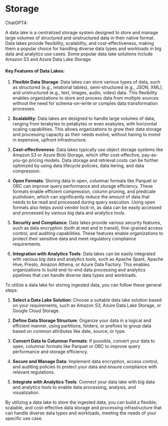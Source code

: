 # Storage

ChatGPT4:

A data lake is a centralized storage system designed to store and manage large volumes of structured and unstructured data in their native format. Data lakes provide flexibility, scalability, and cost-effectiveness, making them a popular choice for handling diverse data types and workloads in big data and analytics use cases. Some popular data lake solutions include Amazon S3 and Azure Data Lake Storage.

#### Key Features of Data Lakes:

1. **Flexible Data Storage**: Data lakes can store various types of data, such as structured (e.g., relational tables), semi-structured (e.g., JSON, XML), and unstructured (e.g., text, images, audio, video) data. This flexibility enables organizations to store and process data from multiple sources without the need for schema-on-write or complex data transformation processes.

2. **Scalability**: Data lakes are designed to handle large volumes of data, ranging from terabytes to petabytes or even exabytes, with horizontal scaling capabilities. This allows organizations to grow their data storage and processing capacity as their needs evolve, without having to invest in expensive, upfront infrastructure.

3. **Cost-effectiveness**: Data lakes typically use object storage systems like Amazon S3 or Azure Blob Storage, which offer cost-effective, pay-as-you-go pricing models. Data storage and retrieval costs can be further optimized by using data lifecycle policies, data tiering, and data compression.

4. **Open Formats**: Storing data in open, columnar formats like Parquet or ORC can improve query performance and storage efficiency. These formats enable efficient compression, column pruning, and predicate pushdown, which can significantly reduce the amount of data that needs to be read and processed during query execution. Using open formats also helps avoid vendor lock-in, as data can be easily accessed and processed by various big data and analytics tools.

5. **Security and Compliance**: Data lakes provide various security features, such as data encryption (both at rest and in transit), fine-grained access control, and auditing capabilities. These features enable organizations to protect their sensitive data and meet regulatory compliance requirements.

6. **Integration with Analytics Tools**: Data lakes can be easily integrated with various big data and analytics tools, such as Apache Spark, Apache Hive, Presto, Amazon Athena, or Azure Data Factory. This enables organizations to build end-to-end data processing and analytics pipelines that can handle diverse data types and workloads.

To utilize a data lake for storing ingested data, you can follow these general steps:

1. **Select a Data Lake Solution**: Choose a suitable data lake solution based on your requirements, such as Amazon S3, Azure Data Lake Storage, or Google Cloud Storage.

2. **Define Data Storage Structure**: Organize your data in a logical and efficient manner, using partitions, folders, or prefixes to group data based on common attributes like date, source, or type.

3. **Convert Data to Columnar Formats**: If possible, convert your data to open, columnar formats like Parquet or ORC to improve query performance and storage efficiency.

4. **Secure and Manage Data**: Implement data encryption, access control, and auditing policies to protect your data and ensure compliance with relevant regulations.

5. **Integrate with Analytics Tools**: Connect your data lake with big data and analytics tools to enable data processing, analysis, and visualization.

By utilizing a data lake to store the ingested data, you can build a flexible, scalable, and cost-effective data storage and processing infrastructure that can handle diverse data types and workloads, meeting the needs of your specific use case.